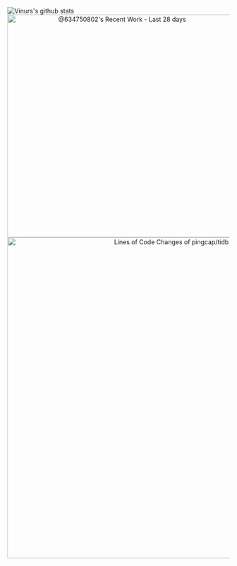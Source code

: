 ![Vinurs's github stats](https://github-readme-stats.vercel.app/api?username=vinurs&show_icons=true&theme=radical)
<a href="https://next.ossinsight.io/widgets/official/compose-currently-working-on?activity_type=all&user_id=12960671" target="_blank" style="display: block" align="center">
  <picture>
    <source media="(prefers-color-scheme: dark)" srcset="https://next.ossinsight.io/widgets/official/compose-currently-working-on/thumbnail.png?activity_type=all&user_id=12960671&image_size=auto&color_scheme=dark" width="504.5" height="auto">
    <img alt="@634750802's Recent Work - Last 28 days" src="https://next.ossinsight.io/widgets/official/compose-currently-working-on/thumbnail.png?activity_type=all&user_id=12960671&image_size=auto&color_scheme=light" width="504.5" height="auto">
  </picture>
</a>
<a href="https://next.ossinsight.io/widgets/official/analyze-repo-loc-per-month?repo_id=41986369" target="_blank" style="display: block" align="center">
  <picture>
    <source media="(prefers-color-scheme: dark)" srcset="https://next.ossinsight.io/widgets/official/analyze-repo-loc-per-month/thumbnail.png?repo_id=41986369&image_size=auto&color_scheme=dark" width="728" height="auto">
    <img alt="Lines of Code Changes of pingcap/tidb" src="https://next.ossinsight.io/widgets/official/analyze-repo-loc-per-month/thumbnail.png?repo_id=41986369&image_size=auto&color_scheme=light" width="728" height="auto">
  </picture>
</a>
